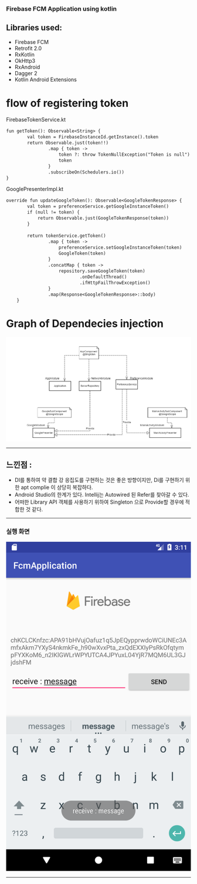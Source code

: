  ### Firebase FCM Application using kotlin

## Libraries used:
- Firebase FCM
- Retrofit 2.0
- RxKotlin
- OkHttp3
- RxAndroid
- Dagger 2
- Kotlin Android Extensions
# flow of registering token
FirebaseTokenService.kt
```
fun getToken(): Observable<String> {
        val token = FirebaseInstanceId.getInstance().token
        return Observable.just(token!!)
                .map { token ->
                    token ?: throw TokenNullException("Token is null")
                    token
                }
                .subscribeOn(Schedulers.io())
}
```
GooglePresenterImpl.kt
```
override fun updateGoogleToken(): Observable<GoogleTokenResponse> {
        val token = preferenceService.getGoogleInstanceToken()
        if (null != token) {
            return Observable.just(GoogleTokenResponse(token))
        }

        return tokenService.getToken()
                .map { token ->
                    preferenceService.setGoogleInstanceToken(token)
                    GoogleToken(token)
                }
                .concatMap { token ->
                    repository.saveGoogleToken(token)
                            .onDefaultThread()
                            .ifHttpFailThrowException()
                }
                .map(Response<GoogleTokenResponse>::body)
    }
```


# Graph of Dependecies injection 

![](https://github.com/kimtaesu/FcmApplication/blob/master/document/graph_di.jpg)
*** 
## 느낀점 : 
- DI를 통하여 약 결합 강 응집도를 구현하는 것은 좋은 방향이지만, Di를 구현하기 위한 apt complie 이 상당히 복잡하다. 
- Android Studio의 한계가 있다. Intellij는 Autowired 된 Refer를 찾아갈 수 있다. 
- 어떠한 Library API 객체를 사용하기 위하여 Singleton 으로 Provide할 경우에 적합한 것 같다. 
***

### 실행 화면 
![](https://github.com/kimtaesu/FcmApplication/blob/master/screenshot/Screenshot_1493824309.png)

***
